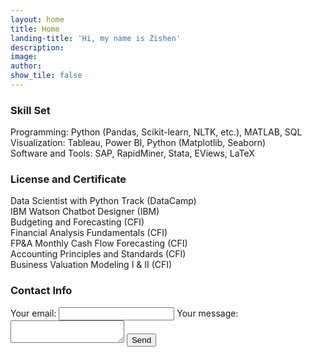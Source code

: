 ```yaml
---
layout: home
title: Home
landing-title: 'Hi, my name is Zishen'
description: 
image: 
author: 
show_tile: false
---
```


### Skill Set

Programming:  Python (Pandas, Scikit-learn, NLTK, etc.), MATLAB, SQL <br/>
Visualization: Tableau, Power BI, Python (Matplotlib, Seaborn) <br/>
Software and Tools:  SAP, RapidMiner, Stata, EViews, LaTeX <br/>


### License and Certificate
Data Scientist with Python Track (DataCamp) <br/>
IBM Watson Chatbot Designer (IBM)<br/>
Budgeting and Forecasting (CFI)<br/>
Financial Analysis Fundamentals (CFI)<br/>
FP&A Monthly Cash Flow Forecasting (CFI)<br/>
Accounting Principles and Standards (CFI)<br/>
Business Valuation Modeling I & II (CFI)

### Contact Info
<form
  action="https://formspree.io/f/xknegzed"
  method="POST"
>
  <label>
    Your email:
    <input type="email" name="email">
  </label>
  <label>
    Your message:
    <textarea name="message"></textarea>
  </label>
  <!-- your other form fields go here -->
  <button type="submit">Send</button>
</form>
